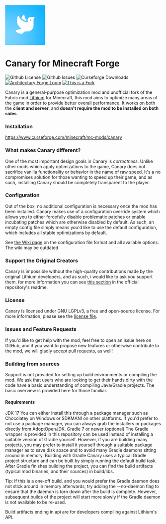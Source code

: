 <img src="src/main/resources/logo.png" width="128">

# Canary for Minecraft Forge
![Github License](https://img.shields.io/github/license/AbdElAziz333/Canary)
![Github Issues](https://img.shields.io/github/issues/AbdElAziz333/Canary)
![Curseforge Downloads](https://cf.way2muchnoise.eu/665658.svg)
[![Architectury Forge Loom](https://img.shields.io/badge/Built%20With-Architectury%20Forge%20Loom-aqua)](https://github.com/architectury/architectury-loom)
[![This is a Fork](https://img.shields.io/badge/This%20is%20port-Support%20the%20original!-darkmagenta)](https://github.com/CaffeineMC/lithium-fabric)

Canary is a general-purpose optimization mod and unofficial fork of the Fabric mod [Lithium](https://github.com/CaffeineMC/lithium-fabric) for Minecraft, this mod aims to optimize many areas of the game in order to provide better overall performance. It works on both the **client and server**, and **doesn't require the mod to be installed on both sides**.

### Installation

https://www.curseforge.com/minecraft/mc-mods/canary

### What makes Canary different?

One of the most important design goals in Canary is *correctness*. Unlike other mods which apply optimizations to the
game, Canary does not sacrifice vanilla functionality or behavior in the name of raw speed. It's a no compromises
solution for those wanting to speed up their game, and as such, installing Canary should be completely transparent
to the player.

### Configuration

Out of the box, no additional configuration is necessary once the mod has been installed. Canary makes use of a
configuration override system which allows you to either forcefully disable problematic patches or enable incubating
patches which are otherwise disabled by default. As such, an empty config file simply means you'd like to use the
default configuration, which includes all stable optimizations by default.

See [the Wiki page](https://github.com/AbdElAziz333/Canary/wiki/Configuration-File) on the configuration file
format and all available options. The wiki may be outdated.

### Support the Original Creators

Canary is impossible without the high-quality contributions made by the original Lithium developers, and as such, i would like to ask you support them, for more information you can see [this section](https://github.com/CaffeineMC/lithium-fabric#support-the-developers) in the official repository's readme.

### License

Canary is licensed under GNU LGPLv3, a free and open-source license. For more information, please see the
[license file](LICENSE.txt).

### Issues and Feature Requests
If you'd like to get help with the mod, feel free to open an issue here on GitHub, and if you want to propose new features or otherwise contribute to the mod, we will gladly accept pull requests, as well!

### Building from sources
Support is not provided for setting up build environments or compiling the mod. We ask that users who are looking to get their hands dirty with the code have a basic understanding of compiling Java/Gradle projects. The basic overview is provided here for those familiar.

#### Requirements
JDK 17
You can either install this through a package manager such as Chocolatey on Windows or SDKMAN! on other platforms. If you'd prefer to not use a package manager, you can always grab the installers or packages directly from AdoptOpenJDK.
Gradle 7 or newer (optional)
The Gradle wrapper is provided in this repository can be used instead of installing a suitable version of Gradle yourself. However, if you are building many projects, you may prefer to install it yourself through a suitable package manager as to save disk space and to avoid many Gradle daemons sitting around in memory.
Building with Gradle
Canary uses a typical Gradle project structure and can be built by simply running the default build task. After Gradle finishes building the project, you can find the build artifacts (typical mod binaries, and their sources) in build/libs.

Tip: If this is a one-off build, and you would prefer the Gradle daemon does not stick around in memory afterwards, try adding the --no-daemon flag to ensure that the daemon is torn down after the build is complete. However, subsequent builds of the project will start more slowly if the Gradle daemon is not available to be re-used.

Build artifacts ending in api are for developers compiling against Lithium's API.
